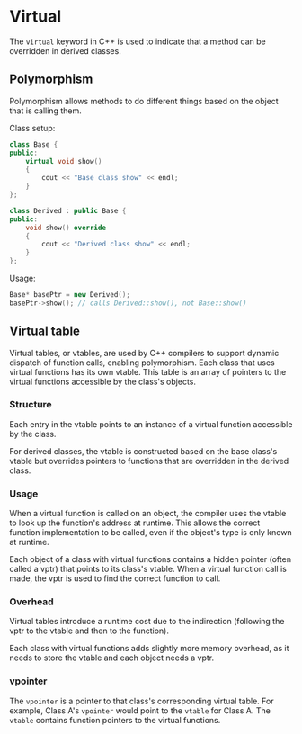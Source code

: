 # Virtual

The `virtual` keyword in C++ is used to indicate that a method can be overridden in derived classes.

## Polymorphism
Polymorphism allows methods to do different things based on the object that is calling them.

Class setup:
```cpp
class Base {
public:
    virtual void show()
    {
        cout << "Base class show" << endl;
    }
};

class Derived : public Base {
public:
    void show() override
    {
        cout << "Derived class show" << endl;
    }
};
```

Usage:
```cpp
Base* basePtr = new Derived();
basePtr->show(); // calls Derived::show(), not Base::show()

```

## Virtual table
Virtual tables, or vtables, are used by C++ compilers to support dynamic dispatch of function calls, enabling polymorphism. Each class that uses virtual functions has its own vtable. This table is an array of pointers to the virtual functions accessible by the class's objects.

### Structure
Each entry in the vtable points to an instance of a virtual function accessible by the class.

For derived classes, the vtable is constructed based on the base class's vtable but overrides pointers to functions that are overridden in the derived class.

### Usage
When a virtual function is called on an object, the compiler uses the vtable to look up the function's address at runtime. This allows the correct function implementation to be called, even if the object's type is only known at runtime.

Each object of a class with virtual functions contains a hidden pointer (often called a vptr) that points to its class's vtable. When a virtual function call is made, the vptr is used to find the correct function to call.

### Overhead
Virtual tables introduce a runtime cost due to the indirection (following the vptr to the vtable and then to the function).

Each class with virtual functions adds slightly more memory overhead, as it needs to store the vtable and each object needs a vptr.

### vpointer
The `vpointer` is a pointer to that class's corresponding virtual table. For example, Class A's `vpointer` would point to the `vtable` for Class A. The `vtable` contains function pointers to the virtual functions.
